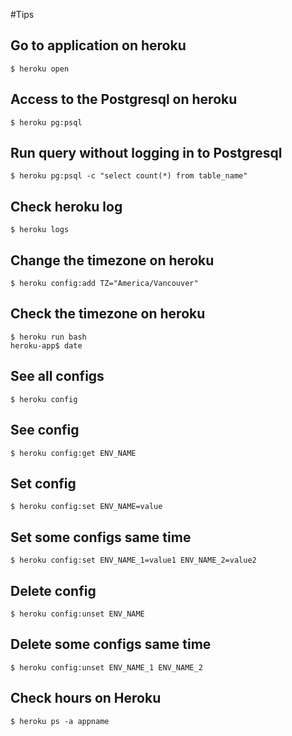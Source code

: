 #Tips
## Go to application on heroku
```
$ heroku open
```

## Access to the Postgresql on heroku
```
$ heroku pg:psql
```

## Run query without logging in to Postgresql
```
$ heroku pg:psql -c "select count(*) from table_name"
```

## Check heroku log
```
$ heroku logs
```

## Change the timezone on heroku
```
$ heroku config:add TZ="America/Vancouver"
```

## Check the timezone on heroku
```
$ heroku run bash
heroku-app$ date
```

## See all configs
```
$ heroku config
```

## See config
```
$ heroku config:get ENV_NAME
```

## Set config
```
$ heroku config:set ENV_NAME=value
```

## Set some configs same time
```
$ heroku config:set ENV_NAME_1=value1 ENV_NAME_2=value2
```

## Delete config
```
$ heroku config:unset ENV_NAME
```

## Delete some configs same time
```
$ heroku config:unset ENV_NAME_1 ENV_NAME_2
```

## Check hours on Heroku
```
$ heroku ps -a appname
```
